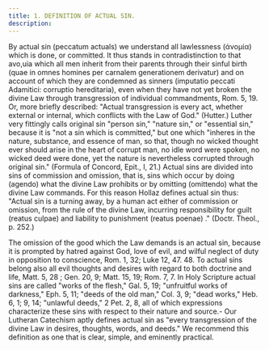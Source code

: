 ```yaml
---
title: 1. DEFINITION OF ACTUAL SIN.
description: 
---
```


By actual sin (peccatum actuals) we understand all lawlessness (ἀνομία) which is done, or committed. It thus stands in contradistinction to that avo,uia which all men inherit from their parents through their sinful birth (quae in omnes homines per carnalem generationem derivatur) and on account of which they are condemned as sinners (imputatio peccati Adamitici: corruptio hereditaria), even when they have not yet broken the divine Law through transgression of individual commandments, Rom. 5, 19. Or, more briefly described: "Actual transgression is every act, whether external or internal, which conflicts with the Law of God." (Hutter.) Luther very fittingly calls original sin "person sin," "nature sin," or "essential sin," because it is "not a sin which is committed," but one which "inheres in the nature, substance, and essence of man, so that, though no wicked thought ever should arise in the heart of corrupt man, no idle word were spoken, no wicked deed were done, yet the nature is nevertheless corrupted through original sin." (Formula of Concord, Epit., I, 21.) Actual sins are divided into sins of commission and omission, that is, sins which occur by doing (agendo) what the divine Law prohibits or by omitting (omittendo) what the divine Law commands. For this reason Hollaz defines actual sin thus: "Actual sin is a turning away, by a human act either of commission or omission, from the rule of the divine Law, incurring responsibility for guilt (reatus culpae) and liability to punishment (reatus poenae) ." (Doctr. Theol., p. 252.)

The omission of the good which the Law demands is an actual sin, because it is prompted by hatred against God, love of evil, and wilful neglect of duty in opposition to conscience, Rom. 1, 32; Luke 12, 47. 48. To actual sins belong also all evil thoughts and desires with regard to both doctrine and life, Matt. 5, 28 ; Gen. 20, 9; Matt. 15, 19; Rom. 7, 7. In Holy Scripture actual sins are called "works of the flesh," Gal. 5, 19; "unfruitful works of darkness," Eph. 5, 11; "deeds of the old man," Col. 3, 9; "dead works," Heb. 6, 1; 9, 14; "unlawful deeds," 2 Pet. 2, 8, all of which expressions characterize these sins with respect to their nature and source.- Our Lutheran Catechism aptly defines actual sin as "every transgression of the divine Law in desires, thoughts, words, and deeds." We recommend this definition as one that is clear, simple, and eminently practical.